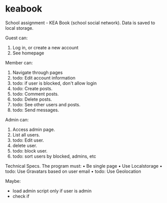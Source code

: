 keabook
=======

School assignment - KEA Book (school social network).
Data is saved to local storage.

Guest can:
1. Log in, or create a new account
2. See homepage

Member can:
1. Navigate through pages
2. todo: Edit account information
3. todo: if user is blocked, don't allow login
4. todo: Create posts.
5. todo: Comment posts.
6. todo: Delete posts.
7. todo: See other users and posts.
8. todo: Send messages.

Admin can:
1. Access admin page.
2. List all users.
3. todo: Edit user.
4. delete user.
5. todo: block user.
6. todo: sort users by blocked, admins, etc

Technical Specs. The program must:
• Be single page
• Use Localstorage
• todo: Use Gravatars based on user email
• todo: Use Geolocation

Maybe:
- load admin script only if user is admin
- check if